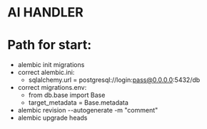 # AI HANDLER


# Path for start:
- alembic init migrations
- correct alembic.ini:
    - sqlalchemy.url = postgresql://login:pass@0.0.0.0:5432/db
- correct migrations.env:
    - from db.base import Base
    - target_metadata = Base.metadata
- alembic revision --autogenerate -m "comment"
- alembic upgrade heads